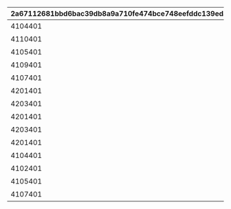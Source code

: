 |2a67112681bbd6bac39db8a9a710fe474bce748eefddc139eda1dd1f616cab77|11e11b52e0fb90042e1351eaaebd576b88f405a2cf6815d79f423db46c4ac345|06bbaaba62369811c7b54a96f106d76f3a70623c5396ce2e1fc5d15be11b8c53|cecc9040a6cd489247b0d0713f8eaac3a22910cae0febac7d3fd745763d3dbc4|279297b0ffb8d86766ce2c2a9ac41f2ec9fc1a61d4a322772d450f5856307249|258b5bb733420988a9e406de8b01607633405928e360459ccaaf215bdd608e43|22fbc822406c439b322f7c0c3c042e4cbde2bab810f819f0bdced8b494ee7449|c15a1bb37213d29402fae8f81013342dd57935a950c6d0b3869de626666ab52d|ca6581304f56fec2bd9b2c1707145e265cba4ae3d838519cdc7fa341215cd688|86914db765c735e40bc645c973cb71e1ac278d201b3fd5a6449350ca15532b7c|aaf43e75a47a50efa7e7490891c95322e18ff409fd4aef8be12bf23a8c9113e5|74b081c10379d73aea91ac2bdc81e0f0498373cdba91c0e9726c2e15e92358d7|c6e39101980f3bd19a0cf92a195da22c8580b9efe6474444027451a451b2d112|1eff5609979c59cdc5178a9ffd41096854591aa2388f6a4e809fc86be74ddaa6|c7c33947f3441242327eae03e850c224333f7cae0ef6b51c921b905edff752ae|0314ee2f4d47e71c9793b50bdb88cbec67402da316d65e7ba79e5ecd9e622601|d9b290948ea89e06136e6b796ba4555c88b361bfe483f7e38125e7d5c56bd335|
| --- | --- | --- | --- | --- | --- | --- | --- | --- | --- | --- | --- | --- | --- | --- | --- | --- |
|4104401|11001001|108|スィオネ\n樹林|1|7200|4104351|4101401|10|11001001|4201401|1|43200|100000|11001|4101351|-470|
|4110401|11001002|90|ヘリケ巨木|2|7200|4110351|4106401|10|11001002|4203401|1|43200|100000|11001|4106351|-235|
|4105401|11001003|108|イオカステ\n岩山|3|7200|4105351|4102401|10|11001003|4201401|1|43200|100000|11001|4102351|0|
|4109401|11001004|90|ハルパリ\n大滝|4|7200|4109351|4108401|10|11001004|4203401|1|43200|100000|11001|4108351|235|
|4107401|11001005|108|ムネメー川|5|7200|4107351|4103401|10|11001005|4201401|1|43200|100000|11001|4103351|470|
|4201401|11002003|108|アルバ浜堤|6|7200|4101401|4104401|10|11002001|4301401|1|43200|100000|11002|4301351|-470|
|4203401|11002002|90|サダルスド\n砂浜|7|7200|4106401|4110401|10|11002002|4305401|1|43200|100000|11002|4305351|-235|
|4201401|11002001|108|ダルリク\n巨岩|8|7200|4102401|4105401|10|11002003|4302401|1|43200|100000|11002|4302351|0|
|4203401|11001005|90|アンカル川|9|7200|4108401|4109401|10|11002004|4304401|1|43200|100000|11002|4304351|235|
|4201401|11001001|108|ダクビア\n森林|10|7200|4103401|4107401|10|11002005|4303401|1|43200|100000|11002|4303351|470|
|4104401|11003001|108|ミーマス\n洞穴|11|7200|4201401|4101401|10|11003001|4109401|1|43200|100000|11003|4201351|-470|
|4102401|11003002|90|レアント川|11|7200|4202401|4108401|10|11003002|4110401|1|43200|100000|11003|4202351|-155|
|4105401|11003003|108|ケランド\n廃墟|11|7200|4203401|4103401|10|11003003|4109401|1|43200|100000|11003|4203351|160|
|4107401|11003004|90|デオネカ\n氷海|11|7200|4204401|4106401|10|11003004|4110401|1|43200|100000|11003|4204351|470|